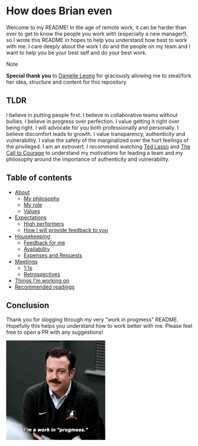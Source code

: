 # How does Brian even

Welcome to my README! In the age of remote work, it can be harder than ever to get to know the people you work with (especially a new manager!), so I wrote this README in hopes to help you understand how best to work with me. I care deeply about the work I do and the people on my team and I want to help you be your best self and do your best work.


> [!NOTE]
> **Special thank you** to [Danielle Leong](https://github.com/dmleong) for graciously allowing me to steal/fork her idea, structure and content for this repository


## TLDR
I believe in putting people first. I believe in collaborative teams without bullies. I believe in progress over perfection. I value getting it right over being right. I will advocate for you both professionally and personally. I believe discomfort leads to growth. I value transparency, authenticity and vulnerability. I value the safety of the marginalized over the hurt feelings of the privileged. I am an extrovert. I recommend watching [Ted Lasso](https://en.wikipedia.org/wiki/Ted_Lasso) and [The Call to Courage](https://youtu.be/gr-WvA7uFDQ?si=W6u6TuN3oAuvRpyI) to understand my motivations for leading a team and my philosophy around the importance of authenticity and vulnerability.

## Table of contents
- [About](docs/about.md)
  - [My philosophy](docs/about.md#my-philosophy)
  - [My role](docs/about.md#my-role)
  - [Values](docs/about.md#what-i-value-most)
- [Expectations](docs/expectations.md#expectations) 
  - [High performers](docs/expectations.md#high-performers)
  - [How I will provide feedback to you](docs/expectations.md#how-i-will-provide-feedback-to-you)
- [Housekeeping](docs/housekeeping.md)
  - [Feedback for me](docs/housekeeping.md#feedback-for-me)
  - [Availability](docs/housekeeping.md#availability)
  - [Expenses and Requests](docs/housekeeping.md#expenses-and-requests)
- [Meetings](docs/meetings.md)
  - [1:1s](docs/meetings.md#11s)
  - [Retrospectives](docs/meetings.md#retrospectives)
- [Things I'm working on](docs/about.md#things-im-working-on)
- [Recommended readings](recommended-readings.md)


## Conclusion

Thank you for slogging through my very "work in progmess" README. Hopefully this helps you understand how to work better with me. Please feel free to open a PR with any suggestions!

![work in progmess gif](./images/progmess.gif)

